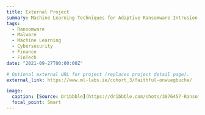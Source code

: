 ```yaml
---
title: External Project
summary: Machine Learning Techniques for Adaptive Ransomware Intrusion Detection
tags:
  - Ransomware
  - Malware
  - Machine Learning
  - Cybersecurity
  - Finance
  - FinTech
date: "2021-09-27T00:00:00Z"

# Optional external URL for project (replaces project detail page).
external_link: https://www.ml-labs.ie/cohort_3/faithful-onwuegbuche/

image:
  caption: [Source: Dribbble](https://dribbble.com/shots/3876457-Ransomware-and-digital-safety#)
  focal_point: Smart
---
```

